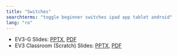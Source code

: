 ```yaml
---
title: "Switches"
searchterms: "toggle beginner switches ipad app tablet android"
lang: "ro"
---
```

 <ul>
 <li class="ng-binding">EV3-G Slides:
 <a href="ProgrammingLessons/beginner/Switches (rom).pptx">PPTX</a>,
 <a href="ProgrammingLessons/beginner/Switches (rom).pdf">PDF</a>
 </li>
  <li class="ng-binding">EV3 Classroom (Scratch) Slides:
 <a href="ProgrammingLessons/beginner/scratch-Switches (rom).pptx">PPTX</a>,
 <a href="ProgrammingLessons/beginner/scratch-Switches (rom).pdf">PDF</a>
 </li>
 </ul>
